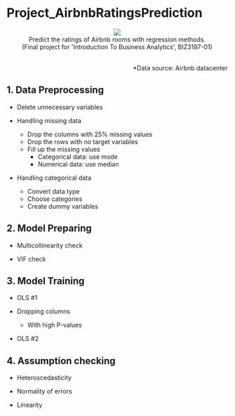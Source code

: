 # Project_AirbnbRatingsPrediction
<p align='center'>
<img src='https://i.imgur.com/cqdVyfs.jpg'>
<br />Predict the ratings of Airbnb rooms with regression methods.
<br />(Final project for 'Introduction To Business Analytics', BIZ3197-01)
</p>
<p align='right'>
<br />*Data source: Airbnb datacenter
</p>

## 1. Data Preprocessing

- Delete unnecessary variables

- Handling missing data
  - Drop the columns with 25% missing values
  - Drop the rows with no target variables
  - Fill up the missing values
    - Categorical data: use mode
    - Numerical data: use median
  
- Handling categorical data
  - Convert data type
  - Choose categories
  - Create dummy variables
 
## 2. Model Preparing

- Multicollinearity check

- VIF check

## 3. Model Training

- OLS #1

- Dropping columns
  - With high P-values

- OLS #2


## 4. Assumption checking

- Heteroscedasticity
 
- Normality of errors
 
- Linearity
  
